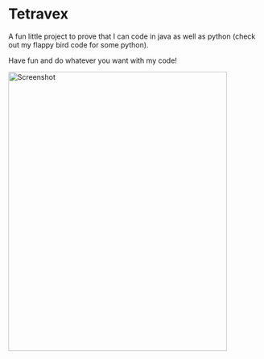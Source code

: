 # Tetravex

A fun little project to prove that I can code in java as well as python (check out my flappy bird code for some python).

Have fun and do whatever you want with my code!

<img width="434" height="555" alt="Screenshot" src="https://github.com/user-attachments/assets/c5670618-3c42-4eb0-8f94-012305dd341d" />